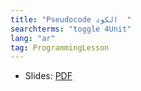 ```yaml
---
title: "Pseudocode الكود  "
searchterms: "toggle 4Unit"
lang: "ar"
tag: ProgrammingLesson
---
```

 <ul>
 <li class="ng-binding">Slides:
 <a href="ProgrammingLessons/Pseudocode-Arabic.pdf">PDF</a>
 </li>
 </ul>
